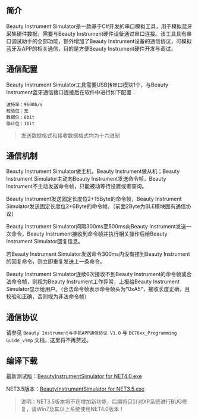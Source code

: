 ## 简介

Beauty Instrument Simulator是一款基于C#开发的串口模拟工具，用于模拟蓝牙采集硬件数据，需要与Beauty Instrument硬件设备通过串口连接。该工具具有串口调试助手的全部功能，额外增加了Beauty Instrument设备的通信协议，可模拟蓝牙及APP的相关通信，目的是方便Beauty Instrument硬件开发与调试。

## 通信配置

Beauty Instrument Simulator工具需要USB转串口模块1个，与Beauty Instrument蓝牙通信接口连接后在软件中进行如下配置：

	波特率：9600b/s
	校验位：无
	数据位：8bit
	停止位：1bit

>发送数据格式和接收数据格式均为十六进制

## 通信机制

Beauty Instrument Simulator做主机，Beauty Instrument做从机；Beauty Instrument Simulator主动向Beauty Instrument发送命令帧，Beauty Instrument不主动发送命令帧，只能被动等待设置或者查询。

Beauty Instrument发送固定长度位2+15Byte的命令帧，Beauty Instrument Simulator发送固定长度位2+6Byte的命令帧。（前面2Byte为BLE模块固有通信协议）

Beauty Instrument Simulator间隔300ms至500ms向Beauty Instrument发送一次命令，Beauty Instrument接收到命令帧并执行相关操作后给Beauty Instrument Simulator回复信息。

若Beauty Instrument Simulator发送命令300ms内没有接到Beauty Instrument的回复命令，则立即重复发送上一条命令。

Beauty Instrument Simulator连续6次接收不到Beauty Instrument的命令帧或合法命令帧，则视为Beauty Instrument工作异常，上报给Beauty Instrument Simulator显示给用户。（合法命令帧表示命令帧头为“0xA5”，接收长度正确，且校验和正确，否则视为非法命令帧）

## 通信协议

请参见 `Beauty Instrument与手机APP通信协议 V1.0` 与 `BC76xx_Programming Guide_vTmp` 文档，这里将不再赘述。

## 编译下载

最新测试版：[BeautyInstrumentSimulator for NET4.0.exe](https://raw.githubusercontent.com/xiaoxinpro/BeautyInstrumentSimulator/master/BeautyInstrumentSimulator/bin/Debug/BeautyInstrumentSimulator.exe)

NET3.5版本：[BeautyInstrumentSimulator for NET3.5.exe](https://raw.githubusercontent.com/xiaoxinpro/BeautyInstrumentSimulator/NET3.5/BeautyInstrumentSimulator/bin/Debug/BeautyInstrumentSimulator.exe)

> 说明：NET3.5版本将不在增加新功能，后期将只针对XP系统进行BUG修复，请Win7及其以上系统使用NET4.0版本！


